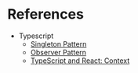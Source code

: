 # References

- Typescript
    - [Singleton Pattern](https://refactoring.guru/design-patterns/singleton/typescript/example)
    - [Observer Pattern](https://refactoring.guru/design-patterns/observer/typescript/example)
    - [TypeScript and React: Context](https://fettblog.eu/typescript-react/context/)